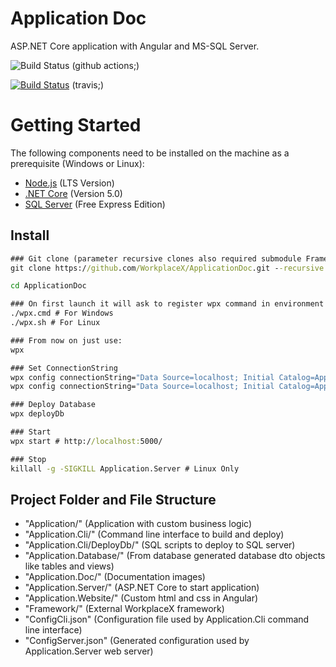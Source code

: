 # Application Doc
ASP.NET Core application with Angular and MS-SQL Server.

![Build Status](https://github.com/WorkplaceX/ApplicationDoc/workflows/CI/badge.svg) (github actions;)

[![Build Status](https://travis-ci.org/WorkplaceX/ApplicationDoc.svg?branch=master)](https://travis-ci.org/WorkplaceX/ApplicationDoc) (travis;)

# Getting Started
The following components need to be installed on the machine as a prerequisite (Windows or Linux):
* [Node.js](https://nodejs.org/en/) (LTS Version)
* [.NET Core](https://dotnet.microsoft.com/download) (Version 5.0)
* [SQL Server](https://www.microsoft.com/en-us/sql-server/sql-server-downloads) (Free Express Edition)

## Install
```cmd
### Git clone (parameter recursive clones also required submodule Framework):
git clone https://github.com/WorkplaceX/ApplicationDoc.git --recursive

cd ApplicationDoc

### On first launch it will ask to register wpx command in environment path:
./wpx.cmd # For Windows
./wpx.sh # For Linux

### From now on just use:
wpx

### Set ConnectionString
wpx config connectionString="Data Source=localhost; Initial Catalog=ApplicationDoc; Integrated Security=True;" # Example Windows
wpx config connectionString="Data Source=localhost; Initial Catalog=ApplicationDoc; User Id=SA; Password=MyPassword;" # Example Linux

### Deploy Database
wpx deployDb

### Start
wpx start # http://localhost:5000/

### Stop
killall -g -SIGKILL Application.Server # Linux Only
```

## Project Folder and File Structure
* "Application/" (Application with custom business logic)
* "Application.Cli/" (Command line interface to build and deploy)
* "Application.Cli/DeployDb/" (SQL scripts to deploy to SQL server)
* "Application.Database/" (From database generated database dto objects like tables and views)
* "Application.Doc/" (Documentation images)
* "Application.Server/" (ASP.NET Core to start application)
* "Application.Website/" (Custom html and css in Angular)
* "Framework/" (External WorkplaceX framework)
* "ConfigCli.json" (Configuration file used by Application.Cli command line interface)
* "ConfigServer.json" (Generated configuration used by Application.Server web server)
